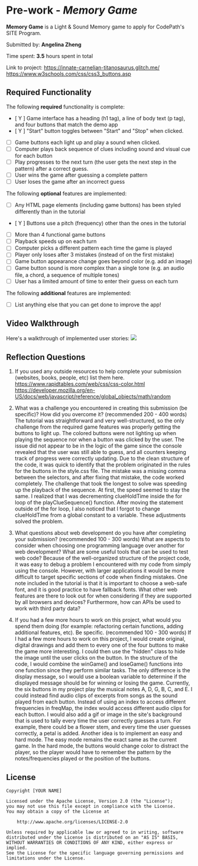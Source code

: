 # Pre-work - *Memory Game*

**Memory Game** is a Light & Sound Memory game to apply for CodePath's SITE Program. 

Submitted by: **Angelina Zheng**

Time spent: **3.5** hours spent in total

Link to project: https://innate-carnelian-titanosaurus.glitch.me/
https://www.w3schools.com/css/css3_buttons.asp


## Required Functionality

The following **required** functionality is complete:

* [ Y ] Game interface has a heading (h1 tag), a line of body text (p tag), and four buttons that match the demo app
* [ Y ] "Start" button toggles between "Start" and "Stop" when clicked. 
* [  ] Game buttons each light up and play a sound when clicked. 
* [  ] Computer plays back sequence of clues including sound and visual cue for each button
* [ ] Play progresses to the next turn (the user gets the next step in the pattern) after a correct guess. 
* [ ] User wins the game after guessing a complete pattern
* [ ] User loses the game after an incorrect guess

The following **optional** features are implemented:

* [ ] Any HTML page elements (including game buttons) has been styled differently than in the tutorial
* [ Y ] Buttons use a pitch (frequency) other than the ones in the tutorial
* [ ] More than 4 functional game buttons
* [ ] Playback speeds up on each turn
* [ ] Computer picks a different pattern each time the game is played
* [ ] Player only loses after 3 mistakes (instead of on the first mistake)
* [ ] Game button appearance change goes beyond color (e.g. add an image)
* [ ] Game button sound is more complex than a single tone (e.g. an audio file, a chord, a sequence of multiple tones)
* [ ] User has a limited amount of time to enter their guess on each turn

The following **additional** features are implemented:

- [ ] List anything else that you can get done to improve the app!

## Video Walkthrough

Here's a walkthrough of implemented user stories:
![](https://i.imgur.com/38Rchs5.gif)


## Reflection Questions
1. If you used any outside resources to help complete your submission (websites, books, people, etc) list them here. 
https://www.rapidtables.com/web/css/css-color.html
https://developer.mozilla.org/en-US/docs/web/javascript/reference/global_objects/math/random


2. What was a challenge you encountered in creating this submission (be specific)? How did you overcome it? (recommended 200 - 400 words) 
The tutorial was straightforward and very well-structured, so the only challenge from the required game 
features was properly getting the buttons to light up. The colored buttons were not lighting up when playing the sequence nor when a 
button was clicked by the user. The issue did not appear to be in the logic of the game since the console revealed that the user was 
still able to guess, and all counters keeping track of progress were correctly updating. Due to the clean structure of the code, 
it was quick to identify that the problem originated in the rules for the buttons in the style.css file. 
The mistake was a missing comma between the selectors, and after fixing that mistake, the code worked completely. 
The challenge that took the longest to solve was speeding up the playback of the sequence. At first, the speed seemed
to stay the same. I realized that I was decrementing clueHoldTime inside the for loop of the playClueSequence()
function. After moving the statement outside of the for loop, I also noticed that I forgot to change clueHoldTime
from a global constant to a variable. These adjustments solved the problem.

3. What questions about web development do you have after completing your submission? (recommended 100 - 300 words) 
What are aspects to consider when choosing one programming language over another for web development? 
What are some useful tools that can be used to test web code? 
Because of the well-organized structure of the project code, it was easy to debug a problem I encountered
with my code from simply using the console. However, with larger applications it would be more difficult
to target specific sections of code when finding mistakes. 
One note included in the tutorial is that it is important to choose a web-safe font,
and it is good practice to have fallback fonts. 
What other web features are there to look out for when considering
if they are supported by all browsers and devices? 
Furthermore, how can APIs be used to work with third party data? 


4. If you had a few more hours to work on this project, what would you spend them doing (for example: refactoring certain functions, adding additional features, etc). Be specific. (recommended 100 - 300 words) 
If I had a few more hours to work on this project, I would create original, digital drawings 
and add them to every one of the four buttons to make the game more interesting. 
I could then use the “hidden" class to hide the image until the user clicks on the button. 
In the structure of the code, I would combine the winGame() and loseGame() functions into one function since they
perform similar tasks. The only difference is the display message, so I would use a boolean variable
to determine if the displayed message should be for winning or losing the game.
Currently, the six buttons in my project play the musical notes A, D, G, B, C, and E. 
I could instead find audio clips of excerpts from songs as the sound played from each button. 
Instead of using an index to access different frequencies in freqMap, 
the index would access different audio clips for each button. I would also add a gif or image in the site's background that is used to tally every time the 
user correctly guesses a turn. For example, there could be a flower stem, and every time
the user guesses correctly, a petal is added. 
Another idea is to implement an easy and hard mode. The easy mode remains the exact same as the current game.
In the hard mode, the buttons would change color to distract the player, so the player would have to remember the pattern
by the notes/frequencies played or the position of the buttons. 





## License

    Copyright [YOUR NAME]

    Licensed under the Apache License, Version 2.0 (the "License");
    you may not use this file except in compliance with the License.
    You may obtain a copy of the License at

        http://www.apache.org/licenses/LICENSE-2.0

    Unless required by applicable law or agreed to in writing, software
    distributed under the License is distributed on an "AS IS" BASIS,
    WITHOUT WARRANTIES OR CONDITIONS OF ANY KIND, either express or implied.
    See the License for the specific language governing permissions and
    limitations under the License.

